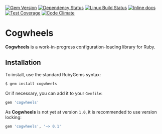 [![Gem Version](https://badge.fury.io/rb/cogwheels.svg)](http://badge.fury.io/rb/cogwheels)
[![Dependency Status](https://gemnasium.com/badges/github.com/chrisblutz/cogwheels.svg)](https://gemnasium.com/github.com/chrisblutz/cogwheels)
[![Linux Build Status](https://travis-ci.org/chrisblutz/cogwheels.svg?branch=master)](https://travis-ci.org/chrisblutz/cogwheels)
[![Inline docs](http://inch-ci.org/github/chrisblutz/cogwheels.svg?branch=master)](http://inch-ci.org/github/chrisblutz/cogwheels)
[![Test Coverage](https://codeclimate.com/github/chrisblutz/cogwheels/badges/coverage.svg)](https://codeclimate.com/github/chrisblutz/cogwheels/coverage)
[![Code Climate](https://codeclimate.com/github/chrisblutz/cogwheels/badges/gpa.svg)](https://codeclimate.com/github/chrisblutz/cogwheels)
# Cogwheels
**Cogwheels** is a work-in-progress configuration-loading library for Ruby.

## Installation
To install, use the standard RubyGems syntax:
```sh
$ gem install cogwheels
```
Or if necessary, you can add it to your `Gemfile`:
```rb
gem 'cogwheels'
```
As **Cogwheels** is not yet at version `1.0`, it is recommended to use version locking:
```rb
gem 'cogwheels', '~> 0.1'
```
